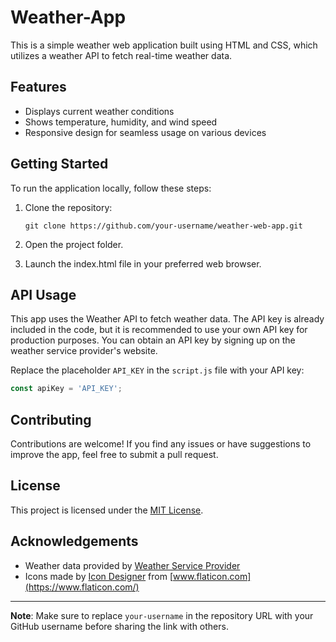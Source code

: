 # Weather-App

This is a simple weather web application built using HTML and CSS, which utilizes a weather API to fetch real-time weather data.

## Features
- Displays current weather conditions
- Shows temperature, humidity, and wind speed
- Responsive design for seamless usage on various devices

## Getting Started
To run the application locally, follow these steps:

1. Clone the repository:
   ```
   git clone https://github.com/your-username/weather-web-app.git
   ```

2. Open the project folder.

3. Launch the index.html file in your preferred web browser.

## API Usage
This app uses the Weather API to fetch weather data. The API key is already included in the code, but it is recommended to use your own API key for production purposes. You can obtain an API key by signing up on the weather service provider's website.

Replace the placeholder `API_KEY` in the `script.js` file with your API key:
```javascript
const apiKey = 'API_KEY';
```

## Contributing
Contributions are welcome! If you find any issues or have suggestions to improve the app, feel free to submit a pull request.

## License
This project is licensed under the [MIT License](LICENSE).

## Acknowledgements
- Weather data provided by [Weather Service Provider](https://www.weather-service-provider.com)
- Icons made by [Icon Designer](https://www.icon-designer.com) from [www.flaticon.com](https://www.flaticon.com/)

---
**Note**: Make sure to replace `your-username` in the repository URL with your GitHub username before sharing the link with others.
